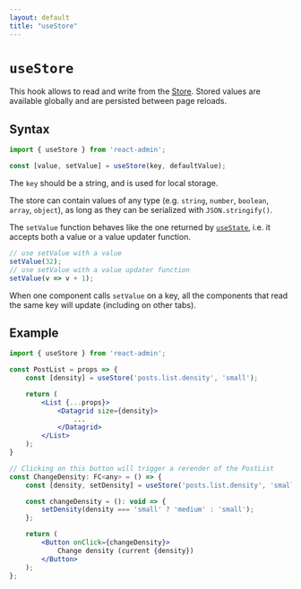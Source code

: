 ```yaml
---
layout: default
title: "useStore"
---
```


# `useStore`

This hook allows to read and write from the [Store](./Store.md). Stored values are available globally and are persisted between page reloads.

## Syntax

```jsx
import { useStore } from 'react-admin';

const [value, setValue] = useStore(key, defaultValue);
```

The `key` should be a string, and is used for local storage. 

The store can contain values of any type (e.g. `string`, `number`, `boolean`, `array`, `object`), as long as they can be serialized with `JSON.stringify()`. 

The `setValue` function behaves like the one returned by [`useState`](https://reactjs.org/docs/hooks-reference.html#usestate), i.e. it accepts both a value or a value updater function.

```jsx
// use setValue with a value
setValue(32);
// use setValue with a value updater function
setValue(v => v + 1);
```

When one component calls `setValue` on a key, all the components that read the same key will update (including on other tabs).

## Example

```jsx
import { useStore } from 'react-admin';

const PostList = props => {
    const [density] = useStore('posts.list.density', 'small');

    return (
        <List {...props}>
            <Datagrid size={density}>
                ...
            </Datagrid>
        </List>
    );
}

// Clicking on this button will trigger a rerender of the PostList
const ChangeDensity: FC<any> = () => {
    const [density, setDensity] = useStore('posts.list.density', 'small');

    const changeDensity = (): void => {
        setDensity(density === 'small' ? 'medium' : 'small');
    };

    return (
        <Button onClick={changeDensity}>
            Change density (current {density})
        </Button>
    );
};
```
